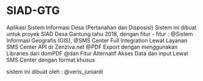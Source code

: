 # SIAD-GTG
Aplikasi Sistem Informasi Desa (Pertanahan dan Disposisi)
Sistem ini dibuat untuk proyek SIAD Desa Gantung tahu 2018, dengan fitur - fitur :
@Sistem Informasi Geografis (GIS),
@SMS Center Full Integration Lewat Layanan SMS Center API dr Zenziva.net
@PDF Export dengan menggunakan Libraries dari domPDF
@dan Fitur Alternatif Akses Data dan input Lewat SMS Center dengan format khusus


sistem ini dibuat oleh : @veris_juniardi
